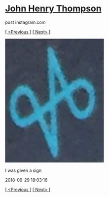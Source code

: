 # [John Henry Thompson](../README.md)
post instagram.com

[[ <Previous ]](2018-09-29-1.md) [[ Next> ]](2018-09-28-1.md)

[![](../media/2018-09-29/I-was-given-a-sign.jpg)](../README.md)

I was given a sign

2018-09-29 18:03:16

[[ <Previous ]](2018-09-29-1.md) [[ Next> ]](2018-09-28-1.md)